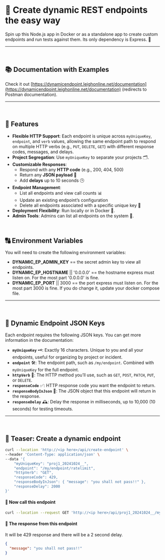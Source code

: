 # 🚀 Create dynamic REST endpoints the easy way

Spin up this Node.js app in Docker or as a standalone app to create custom endpoints and run tests against them. Its only dependency is Express. 🧪

---
<br />


## 📚 Documentation with Examples
Check it out [https://dynamicendpoint.leighonline.net/documentation](https://dynamicendpoint.leighonline.net/documentation) (redirects to Postman documentation).

---
<br />



## 🌟 **Features**
- **Flexible HTTP Support**: Each endpoint is unique across `myUniqueKey`, `endpoint`, and `verb` values, allowing the same endpoint path to respond on multiple HTTP verbs (e.g., `PUT`, `DELETE`, `GET`) with different response codes, messages, and delays.
- **Project Segregation**: Use `myUniqueKey` to separate your projects 🗂️.
- **Customizable Responses**: 
   - Respond with any **HTTP code** (e.g., 200, 404, 500)
   - Return any **JSON payload** 💾
   - Add **delays** up to 10 seconds 🕒
- **Endpoint Management**:
   - List all endpoints and view call counts 📊
   - Update an existing endpoint’s configuration
   - Delete all endpoints associated with a specific unique key 🧹
- **Deployment Flexibility**: Run locally or in Docker 🐳.
- **Admin Tools**: Admins can list all endpoints on the system 🔐.

<br />


## 🔠 Environment Variables
You will need to create the following environment variables:
- **DYNAMIC_EP_ADMIN_KEY** == the secret admin key to view all endpoints.
- **DYNAMIC_EP_HOSTNAME** || '0.0.0.0' == the hostname express must listen on. For the most part '0.0.0.0' is fine.
- **DYNAMIC_EP_PORT** || 3000 == the port express must listen on. For the most part 3000 is fine. If you do change it, update your docker compose file.

---
<br />


## 🔧 Dynamic Endpoint JSON Keys
Each endpoint requires the following JSON keys. You can get more information in the documentation:
- **`myUniqueKey`** 🗝️: Exactly 16 characters. Unique to you and all your endpoints, useful for organizing by project or incident.
- **`endpoint`** 🛠️: The endpoint path, such as `/my/endpoint`. Combined with `myUniqueKey` for the full endpoint.
- **`httpVerb`** 🔀: The HTTP method you’ll use, such as `GET`, `POST`, `PATCH`, `PUT`, or `DELETE`.
- **`responseCode`** ✅: HTTP response code you want the endpoint to return.
- **`responseBodyInJson`** 📄: The JSON object that this endpoint will return in the response.
- **`responseDelay`** 🕰️: Delay the response in milliseconds, up to 10,000 (10 seconds) for testing timeouts.

---
<br />


## 🤤 **Teaser: Create a dynamic endpoint**

```bash
curl --location 'http://<ip here>/api/create-endpoint' \
--header 'Content-Type: application/json' \
--data '{
    "myUniqueKey": "proj1_20241024__", 
    "endpoint": "/my/endpoint/ratelimit", 
    "httpVerb": "GET", 
    "responseCode": 429, 
    "responseBodyInJson": { "message": "you shall not pass!!" }, 
    "responseDelay": 2000 
}'
```

#### 📄 **Now call this endpoint**

```bash
curl --location --request GET 'http://<ip here>/api/proj1_20241024__/my/endpoint/ratelimit'
```

#### 📄 **The response from this endpoint**
It will be 429 response and there will be a 2 second delay.

```json
{
  "message": "you shall not pass!!"
}
```
